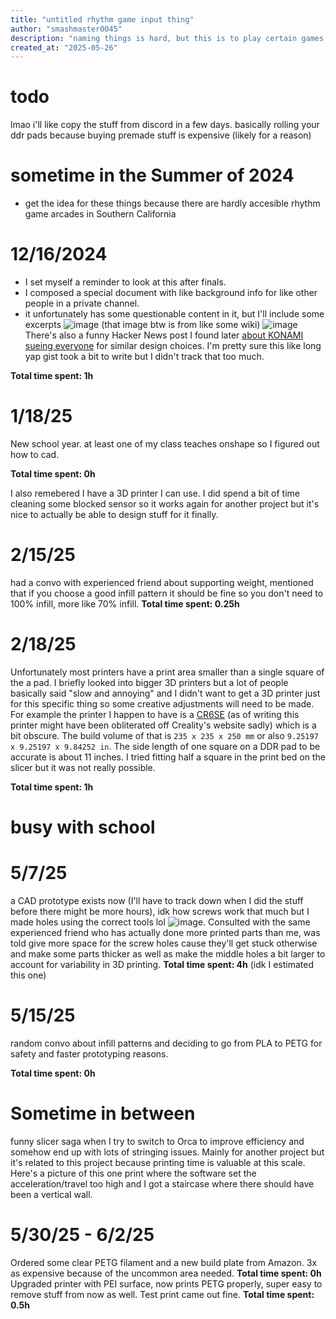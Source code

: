 ```yaml
---
title: "untitled rhythm game input thing"
author: "smashmaster0045"
description: "naming things is hard, but this is to play certain games similar to ITG and StepMania"
created_at: "2025-05-26"
---
```


# todo
lmao i'll like copy the stuff from discord in a few days. basically rolling your ddr pads because buying premade stuff is expensive (likely for a reason)

# sometime in the Summer of 2024
* get the idea for these things because there are hardly accesible rhythm game arcades in Southern California

# 12/16/2024
* I set myself a reminder to look at this after finals.
* I composed a special document with like background info for like other people in a private channel.
* it unfortunately has some questionable content in it, but I'll include some excerpts
![image](https://github.com/user-attachments/assets/20eb7364-6ae9-4b23-b568-757a7f444d1c)
(that image btw is from like some wiki)
![image](https://github.com/user-attachments/assets/6b067dc2-1a08-4cb7-a851-4b535ad49c70)
There's also a funny Hacker News post I found later [about KONAMI sueing everyone](https://news.ycombinator.com/item?id=37146432) for similar design choices. I'm pretty sure this like long yap gist took a bit to write but I didn't track that too much.

**Total time spent: 1h**

# 1/18/25
New school year. at least one of my class teaches onshape so I figured out how to cad.

**Total time spent: 0h**


I also remebered I have a 3D printer I can use. I did spend a bit of time cleaning some blocked sensor so it works again for another project but it's nice to actually be able to design stuff for it finally.

# 2/15/25
had a convo with experienced friend about supporting weight, mentioned that if you choose a good infill pattern it should be fine so you don't need to 100% infill, more like 70% infill. 
**Total time spent: 0.25h**

# 2/18/25
Unfortunately most printers have a print area smaller than a single square of the a pad. I briefly looked into bigger 3D printers but a lot of people basically said "slow and annoying" and I didn't want to get a 3D printer just for this specific thing so some creative adjustments will need to be made. For example the printer I happen to have is a [CR6SE](https://www.creality.com/products/cr-6-se-3d-printer) (as of writing this printer might have been obliterated off Creality's website sadly) which is a bit obscure. The build volume of that is `235 x 235 x 250 mm` or also `9.25197 x 9.25197 x 9.84252 in`. The side length of one square on a DDR pad to be accurate is about 11 inches. I tried fitting half a square in the print bed on the slicer but it was not really possible.

**Total time spent: 1h**

# busy with school

# 5/7/25

a CAD prototype exists now (I'll have to track down when I did the stuff before there might be more hours), idk how screws work that much but I made holes using the correct tools lol
![image](https://github.com/user-attachments/assets/edcd26d4-2adc-4e5f-bdb8-8b00658cd744). Consulted with the same experienced friend who has actually done more printed parts than me, was told give more space for the screw holes cause they'll get stuck otherwise and make some parts thicker as well as make the middle holes a bit larger to account for variability in 3D printing. 
**Total time spent: 4h** (idk I estimated this one)

# 5/15/25
random convo about infill patterns and deciding to go from PLA to PETG for safety and faster prototyping reasons.

**Total time spent: 0h** 

# Sometime in between
funny slicer saga when I try to switch to Orca to improve efficiency and somehow end up with lots of stringing issues. Mainly for another project but it's related to this project because printing time is valuable at this scale. Here's a picture of this one print where the software set the acceleration/travel too high and I got a staircase where there should have been a vertical wall.

<TODO>

# 5/30/25 - 6/2/25
Ordered some clear PETG filament and a new build plate from Amazon. 3x as expensive because of the uncommon area needed. 
**Total time spent: 0h** 
Upgraded printer with PEI surface, now prints PETG properly, super easy to remove stuff from now as well. Test print came out fine.
**Total time spent: 0.5h** 
